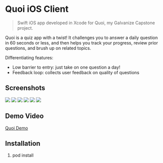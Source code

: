 # Quoi iOS Client
> Swift iOS app developed in Xcode for Quoi, my Galvanize Capstone project.

Quoi is a quiz app with a twist! It challenges you to answer a daily question in 60 seconds or less, and then helps you track your progress, review prior questions, and brush up on related topics.

Differentiating features:
* Low barrier to entry: just take on one question a day!
* Feedback loop: collects user feedback on quality of questions

## Screenshots

![](./Screenshots/quoi-dashboard.png)
![](./Screenshots/quoi-question.png)
![](./Screenshots/quoi-result.png)
![](./Screenshots/quoi-stats.png)
![](./Screenshots/quoi-info.png)
![](./Screenshots/quoi-review.png)

## Demo Video
[Quoi Demo](https://youtu.be/nAdBttTeWoI)

## Installation
1. pod install